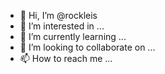 - 👋 Hi, I’m @rockleis
- 👀 I’m interested in ...
- 🌱 I’m currently learning ...
- 💞️ I’m looking to collaborate on ...
- 📫 How to reach me ...

<!---
rockleis/rockleis is a ✨ special ✨ repository because its `README.md` (this file) appears on your GitHub profile.
You can click the Preview link to take a look at your changes.
--->
